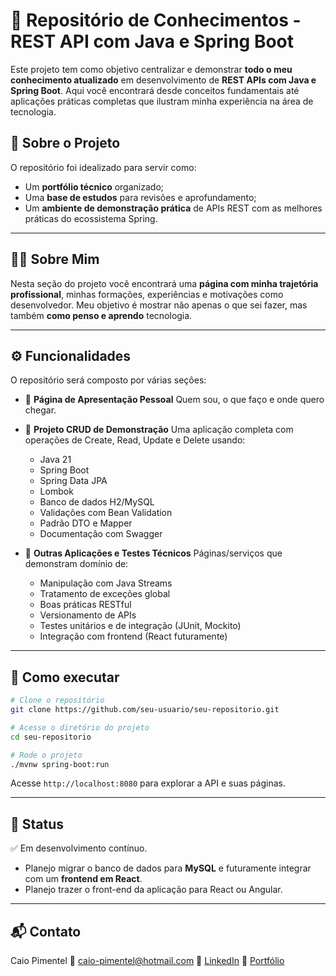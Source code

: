 # 🧠 Repositório de Conhecimentos - REST API com Java e Spring Boot

Este projeto tem como objetivo centralizar e demonstrar **todo o meu conhecimento atualizado** em desenvolvimento de **REST APIs com Java e Spring Boot**. Aqui você encontrará desde conceitos fundamentais até aplicações práticas completas que ilustram minha experiência na área de tecnologia.

## 📄 Sobre o Projeto

O repositório foi idealizado para servir como:

* Um **portfólio técnico** organizado;
* Uma **base de estudos** para revisões e aprofundamento;
* Um **ambiente de demonstração prática** de APIs REST com as melhores práticas do ecossistema Spring.

---

## 👨‍💻 Sobre Mim

Nesta seção do projeto você encontrará uma **página com minha trajetória profissional**, minhas formações, experiências e motivações como desenvolvedor. Meu objetivo é mostrar não apenas o que sei fazer, mas também **como penso e aprendo** tecnologia.

---

## ⚙️ Funcionalidades

O repositório será composto por várias seções:

* 📌 **Página de Apresentação Pessoal**
  Quem sou, o que faço e onde quero chegar.

* 📁 **Projeto CRUD de Demonstração**
  Uma aplicação completa com operações de Create, Read, Update e Delete usando:

  * Java 21
  * Spring Boot
  * Spring Data JPA
  * Lombok
  * Banco de dados H2/MySQL
  * Validações com Bean Validation
  * Padrão DTO e Mapper
  * Documentação com Swagger

* 🧪 **Outras Aplicações e Testes Técnicos**
  Páginas/serviços que demonstram domínio de:

  * Manipulação com Java Streams
  * Tratamento de exceções global
  * Boas práticas RESTful
  * Versionamento de APIs
  * Testes unitários e de integração (JUnit, Mockito)
  * Integração com frontend (React futuramente)

---

## 🚀 Como executar

```bash
# Clone o repositório
git clone https://github.com/seu-usuario/seu-repositorio.git

# Acesse o diretório do projeto
cd seu-repositorio

# Rode o projeto
./mvnw spring-boot:run
```

Acesse `http://localhost:8080` para explorar a API e suas páginas.

---

## 📌 Status

✅ Em desenvolvimento contínuo.
- Planejo migrar o banco de dados para **MySQL** e futuramente integrar com um **frontend em React**.
- Planejo trazer o front-end da aplicação para React ou Angular.
---

## 📬 Contato

Caio Pimentel
📧 [caio-pimentel@hotmail.com](mailto:caio-pimentel@hotmail.com)
💼 [LinkedIn](https://www.linkedin.com/in/caiofpimentel/)
📂 [Portfólio](https://github.com/caiofpimentel)


